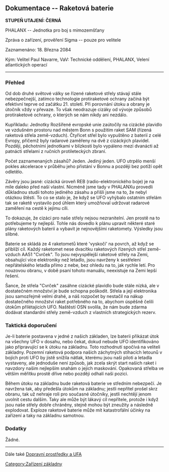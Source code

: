 ## Dokumentace -- Raketová baterie

**STUPEŇ UTAJENÍ: ČERNÁ**

PHALANX -- Jednotka pro boj s mimozemšťany

Zpráva o zařízení, prověření Sigma -- pouze pro velitele

Zaznamenáno: 18. Března 2084

Kým: Velitel Paul Navarre, VaV: Technické oddělení, PHALANX, Velení
atlantických operací

------------------------------------------------------------------------

### Přehled

Od dob druhé světové války se řízené raketové střely stávají stále
nebezpečnejší, zatímco technologie protiraketové ochrany začíná být
efektivní teprve od začátku 21. století. Při porovnání útoku a obrany je
útočník vždy v převaze. To však neodrazuje cizáky od vývoje způsobů
protiraketové ochrany, o kterých se nám nikdy ani nezdálo.

Kupříkladu: Jednotky Rozšířené evropské unie zaútočily na cizácké
plavidlo ve vzdušném prostoru nad městem Bonn s použitím raket SAM
(řízená raketová střela země-vzduch). Čtyřicet střel bylo vypuštěno z
baterií z celé Evropy, přičemž byly radarové zaměřeny na dvě z cizáckých
plavidel. Později, pěchotními jednotkami v blízkosti bylo vypáleno mezi
dvanácti až patnácti střelami z ručních protileteckých zbraní.

Počet zaznamenaných zásahů? Jeden. Jediný jeden. UFO utrpělo menší
pokles akcelerace v průběhu jeho přistání v Bonnu a později bez potíží
opět odletělo.

Závěry jsou jasné: cizácká úroveň REB (radio-elektronického boje) je na
míle daleko před naší vlastní. Nicméně jsme tady v PHALANXu provedli
důkladnou studii tohoto jediného zásahu a přišli jsme na to, že nebyl
otázkou štěstí. To co se stalo je, že když se UFO vyhýbalo ostatním
střelám tak se raketě vystavilo pod úhlem který umožňoval udržovat
radarové zaměření na cestě k jejímu cíli.

To dokazuje, že cizáci pro naše střely nejsou nezranitelní. Jen prostě
na to potřebujeme ty nejlepší. Tohle nás dovedlo k plánu upravit některé
staré plány raketových baterií a vybavit je nejnovějšími raketomety.
Výsledky jsou slibné.

Baterie se skládá ze 4 raketometů které 'vyskočí' na povrch, až když se
přiblíží cíl. Každý raketomet nese dvacítku raketových řízených střel
země-vzduch AA51 "Cvrček". To jsou nejvyspělejší raketové střely na
Zemi, obsahující více elektroniky než letadlo, jsou navrženy k
sestřelení nepřátelského letadla přímo z nebe, bez ohledu na to, jak
rychle letí. Pro nouzovou obranu, v době psaní tohoto manuálu,
neexistuje na Zemi lepší řešení.

Šance, že střela "Cvrček" zasáhne cizácké plavidlo bude stále nízká, ale
v dostatečném množství je bude schopna poškodit. Střela a její
elektronika jsou samozřejmě velmi drahé, a náš rozpočet by nestačil na
nákup dostatečného množství raket potřebného na to, abychom úspěšně
čelili útokům přilétajících UFO. Naštěstí OSN svolila, že nám bude
zdarma dodávat standardní střely země-vzduch z vlastních strategických
rezerv.

### Taktická doporučení

Je-li baterie postavena v jedné z našich základen, lze baterii přikázat
útok na všechny UFO v dosahu, nebo čekat, dokud nebude UFO
identifikováno jako přípravující se k útoku na základnu. Toto rozhodnutí
spočívá na veliteli základny. Pozemní raketová podpora našich záchytných
stíhacích letounů v bojích proti UFO by jistě snížila nátlak, kterému
jsou naši piloti a letadla vystaveny, ale jednoduše není způsob, jak
zcela skrýt start našich raket i navzdory našim nejlepším snahám o
jejich maskování. Opakovaná střelba ve větším měřítku prostě dříve nebo
později odhalí naši pozici.

Během útoku na základnu bude raketová baterie ve středním nebezpečí. Je
navržena tak, aby předešla útokům na základnu; jestli nepřítel prošel
skrz obranu, tak už nehraje roli pro současné útočníky, jestli nechtějí
jenom uvolnit cestu dalším. Taky ale může být lákavý cíl nepřítele,
protože i když jsou naše střely dobře chráněny, stejně mohou být
zneužity a následně explodovat. Exploze raketové baterie může mít
katastrofální účinky na zařízení a taky na základnu samotnou.

### Dodatky

Žádné.

------------------------------------------------------------------------

Dále také [Dopravní prostředky a
UFA](Dopravní_prostředky_a_UFA "wikilink")

[Category:Zařízení základny](Category:Zařízení_základny "wikilink")